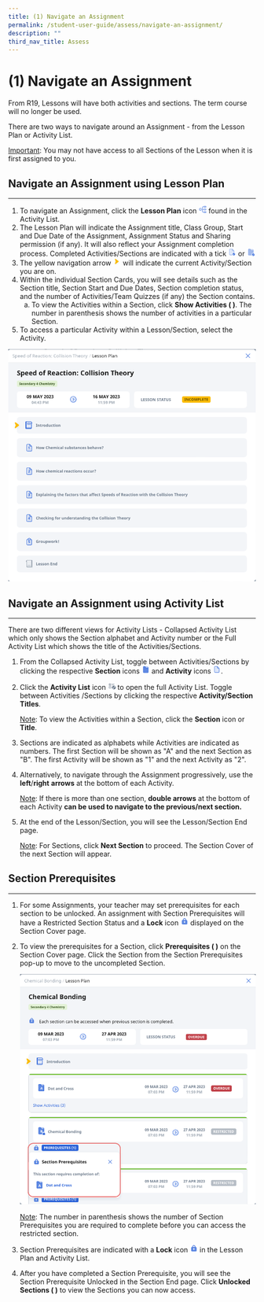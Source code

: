 ```yaml
---
title: (1) Navigate an Assignment
permalink: /student-user-guide/assess/navigate-an-assignment/
description: ""
third_nav_title: Assess
---
```

<h1 id="-1-navigate-an-assignment">(1) Navigate an Assignment</h1>
<p>From R19, Lessons will have both activities and sections. The term course will no longer be used.</p>
<p>There are two ways to navigate around an Assignment - from the Lesson Plan or Activity List.</p>
<p><u>Important</u>: You may not have access to all Sections of the Lesson when it is first assigned to you.</p>
<h2 id="-navigate-an-assignment-using-lesson-plan-"><strong>Navigate an Assignment using Lesson Plan</strong></h2>
<hr>
<ol>
<li>To navigate an Assignment, click the <strong>Lesson Plan</strong> icon <img style="width:1rem; display: inline;" src="/images/Icons/courseplan32.svg">  found in the Activity List. </li>
<li>The Lesson Plan will indicate the Assignment title, Class Group, Start and Due Date of the Assignment, Assignment Status and Sharing permission (if any). It will also reflect your Assignment completion process. Completed Activities/Sections are indicated with a tick <img style="width:1rem; display: inline;" src="/images/Icons/ActivityTick.svg"> or <img style="width:1rem; display: inline;" src="/images/Icons/SectionCompleted32.svg"></li>
<li>The yellow navigation arrow <img style="width:1rem; display: inline;" src="/images/Icons/YellowArrow.svg"> will indicate the current Activity/Section you are on.</li>
<li>Within the individual Section Cards, you will see details such as the Section title, Section Start and Due Dates, Section completion status, and the number of Activities/Team Quizzes (if any) the Section contains.
	<ol style="list-style-type: lower-alpha;">
<li>To view the Activities within a Section, click <strong>Show Activities ( )</strong>. The number in parenthesis shows the number of activities in a particular Section.</li>
</ol>
</li>
<li>To access a particular Activity within a Lesson/Section, select the Activity.</li>
</ol>
<p><img src="/images/1Student/As-LessonPlan.png"></p>
<h2 id="-navigate-an-assignment-using-activity-list-"><strong>Navigate an Assignment using Activity List</strong></h2>
<hr>
<p>There are two different views for Activity Lists - Collapsed Activity List which only shows the Section alphabet and Activity number or the Full Activity List which shows the title of the Activities/Sections.</p>
<ol>
<li>From the Collapsed Activity List, toggle between Activities/Sections by clicking the respective <strong>Section</strong> icons <img style="width:1rem; display: inline;" src="/images/Icons/Section.svg"> and <strong>Activity</strong> icons <img style="width:1rem; display: inline;" src="/images/Icons/ActivityIcon.svg">.</li>
<li><p>Click the <strong>Activity List</strong> icon <img style="width:1rem; display: inline;" src="/images/Icons/ActivityListExpand.svg"> to open the full Activity List. Toggle between Activities /Sections by clicking the respective <strong>Activity/Section Titles</strong>.</p>
	<p> <u>Note</u>: To view the Activities within a Section, click the <strong>Section</strong> icon or <strong>Title</strong>.</p>
</li>
<li><p>Sections are indicated as alphabets while Activities are indicated as numbers. The first Section will be shown as "A" and the next Section as "B". The first Activity will be shown as "1" and the next Activity as "2".</p>
</li>
<li><p>Alternatively, to navigate through the Assignment progressively, use the <strong>left</strong>/<strong>right</strong> <strong>arrows</strong> at the bottom of each Activity. </p>
	<p> <u>Note</u>: If there is more than one section, <strong>double arrows</strong> at the bottom of each Activity <strong><strong>can be used to navigate to the previous/next section. </strong></strong></p>
</li>
<li><p>At the end of the Lesson/Section, you will see the Lesson/Section End page.</p>
	<p> <u>Note</u>: For Sections, click <strong>Next Section</strong> to proceed. The Section Cover of the next Section will appear. </p>
</li>
</ol>
<h2 id="section-prerequisites">Section Prerequisites</h2>
<hr>
<ol>
<li>For some Assignments, your teacher may set prerequisites for each section to be unlocked. An assignment with Section Prerequisites will have a Restricted Section Status and a <strong>Lock</strong> icon <img style="width:1rem; display: inline;" src="/images/Icons/Lock.png"> displayed on the Section Cover page. </li>
<li><p>To view the prerequisites for a Section, click <strong>Prerequisites ( )</strong> on the Section Cover page. Click the Section from the Section Prerequisites pop-up to move to the uncompleted Section.</p>
<p><img src="/images/1Student/As-Prerequisite.png"></p>
	<p> <u>Note</u>: The number in parenthesis shows the number of Section Prerequisites you are required to complete before you can access the restricted section. </p>
</li>
<li><p>Section Prerequisites are indicated with a <strong>Lock</strong> icon <img style="width:1rem; display: inline;" src="/images/Icons/Lock.png"> in the Lesson Plan and Activity List.</p>
</li>
<li>After you have completed a Section Prerequisite, you will see the Section Prerequisite Unlocked in the Section End page. Click <strong>Unlocked Sections ( )</strong> to view the Sections you can now access.</li>
</ol>